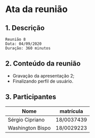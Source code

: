# Ata da reunião

## 1. Descrição

```
Reunião 8
Data: 04/09/2020
Duração: 360 minutos
```

## 2. Conteúdo da reunião

* Gravação da apresentação 2;
* Finalizando perfil de usuário.

## 3. Participantes

|Nome|matrícula|
|-|-|
| Sérgio Cipriano  | 18/0037439 |
| Washington Bispo | 18/0029223 |